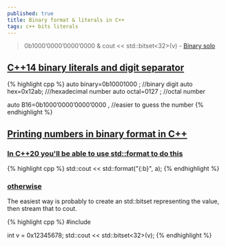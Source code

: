 ```yaml
---
published: true
title: Binary format & literals in C++
tags: c++ bits literals
---
```

> 0b1000’0000’0000’0000 & cout << std::bitset<32>(v) - [Binary solo](https://www.youtube.com/watch?v=NI9nopaieEc)

## [C++14 binary literals and digit separator](http://candcplusplus.com/c14-binary-literals-and-digit-separator)
{% highlight cpp %}
auto binary=0b10001000 ; //binary digit
auto hex=0x12ab; ///hexadecimal number
auto octal=0127 ; //octal number

auto B16=0b1000’0000’0000’0000 , //easier to guess the number 
{% endhighlight %}

## [Printing numbers in binary format in C++](https://katyscode.wordpress.com/2012/05/12/printing-numbers-in-binary-format-in-c/)

### [In C++20 you'll be able to use std::format to do this](https://stackoverflow.com/a/65330928/51386)
{% highlight cpp %}
std::cout << std::format("{:b}", a);
{% endhighlight %}

### [otherwise](https://stackoverflow.com/questions/7349689/how-to-print-using-cout-a-number-in-binary-form)
The easiest way is probably to create an std::bitset representing the value, then stream that to cout.

{% highlight cpp %}
#include <bitset>
  
int v = 0x12345678;
std::cout << std::bitset<32>(v);
{% endhighlight %}

